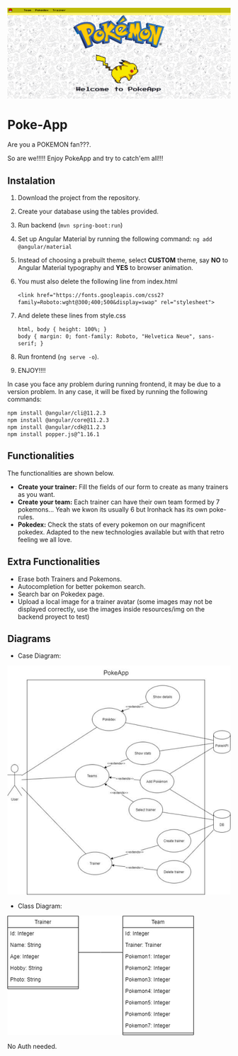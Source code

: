 ![Alt Text](https://github.com/Ironhack-Group-E/Poke-App/blob/main/FireShot%20Capture%20071%20-%20PokemonClient%20-%20localhost.png)


# Poke-App

Are you a POKEMON fan???.

So are we!!!!! Enjoy PokeApp and try to catch'em all!!! 

## Instalation

1. Download the project from the repository. 

2. Create your database using the tables provided.

3. Run backend (`mvn spring-boot:run`)

4. Set up Angular Material by running the following command: `ng add @angular/material` 

5. Instead of choosing a prebuilt theme, select **CUSTOM** theme, say **NO** to Angular Material typography and **YES** to browser animation.

6. You must also delete the following line from index.html 
    ```
    <link href="https://fonts.googleapis.com/css2?family=Roboto:wght@300;400;500&display=swap" rel="stylesheet">
    ```
    
7. And delete these lines from style.css
    ```
    html, body { height: 100%; }
    body { margin: 0; font-family: Roboto, "Helvetica Neue", sans-serif; }
    ```

8. Run frontend (`ng serve -o`). 
  
9. ENJOY!!!!

In case you face any problem during running frontend, it may be due to a version problem. In any case, it will be fixed by running the following commands:

```
npm install @angular/cli@11.2.3
npm install @angular/core@11.2.3
npm install @angular/cdk@11.2.3 
npm install popper.js@^1.16.1
```


## Functionalities 

The functionalities are shown below.

- **Create your trainer:** Fill the fields of our form to create as many trainers as you want.
- **Create your team:** Each trainer can have their own team formed by 7 pokemons... Yeah we kwon its usually 6 but Ironhack has its own poke-rules.
- **Pokedex:** Check the stats of every pokemon on our magnificent pokedex. Adapted to the new technologies available but with that retro feeling we all love.

## Extra Functionalities 

- Erase both Trainers and Pokemons.
- Autocompletion for better pokemon search.
- Search bar on Pokedex page.
- Upload a local image for a trainer avatar (some images may not be displayed correctly, use the images inside resources/img on the backend proyect to test)

## Diagrams

- Case Diagram:

![alt text](https://github.com/Ironhack-Group-E/Poke-App/blob/main/PokeApp_User_Case_Diagram.jpg)

- Class Diagram:

![alt text](https://github.com/Ironhack-Group-E/Poke-App/blob/main/PokeApp_Class_Diagram.jpg)



No Auth needed.

